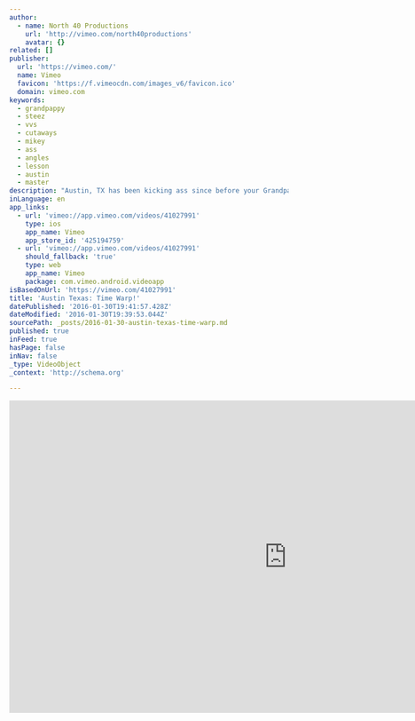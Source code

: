 ```yaml
---
author:
  - name: North 40 Productions
    url: 'http://vimeo.com/north40productions'
    avatar: {}
related: []
publisher:
  url: 'https://vimeo.com/'
  name: Vimeo
  favicon: 'https://f.vimeocdn.com/images_v6/favicon.ico'
  domain: vimeo.com
keywords:
  - grandpappy
  - steez
  - vvs
  - cutaways
  - mikey
  - ass
  - angles
  - lesson
  - austin
  - master
description: "Austin, TX has been kicking ass since before your Grandpappy's Grandpappy... and it's time to celebrate!"
inLanguage: en
app_links:
  - url: 'vimeo://app.vimeo.com/videos/41027991'
    type: ios
    app_name: Vimeo
    app_store_id: '425194759'
  - url: 'vimeo://app.vimeo.com/videos/41027991'
    should_fallback: 'true'
    type: web
    app_name: Vimeo
    package: com.vimeo.android.videoapp
isBasedOnUrl: 'https://vimeo.com/41027991'
title: 'Austin Texas: Time Warp!'
datePublished: '2016-01-30T19:41:57.428Z'
dateModified: '2016-01-30T19:39:53.044Z'
sourcePath: _posts/2016-01-30-austin-texas-time-warp.md
published: true
inFeed: true
hasPage: false
inNav: false
_type: VideoObject
_context: 'http://schema.org'

---
```

<iframe src="https://cdn.embedly.com/widgets/media.html?src=https%3A%2F%2Fplayer.vimeo.com%2Fvideo%2F41027991&amp;url=https%3A%2F%2Fvimeo.com%2F41027991&amp;image=http%3A%2F%2Fi.vimeocdn.com%2Fvideo%2F283884324_1280.jpg&amp;key=b7d04c9b404c499eba89ee7072e1c4f7&amp;type=text%2Fhtml&amp;schema=vimeo" width="1000" height="563" scrolling="no" frameborder="0" allowfullscreen="allowfullscreen" style=""></iframe>